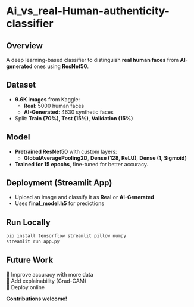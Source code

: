 # Ai_vs_real-Human-authenticity-classifier  

## **Overview**  
A deep learning-based classifier to distinguish **real human faces** from **AI-generated** ones using **ResNet50**.  

## **Dataset** 
- **9.6K images** from Kaggle:  
  - **Real**: 5000 human faces  
  - **AI-Generated**: 4630 synthetic faces  
- Split: **Train (70%)**, **Test (15%)**, **Validation (15%)**  

## **Model**   
- **Pretrained ResNet50** with custom layers:  
  - **GlobalAveragePooling2D**, **Dense (128, ReLU)**, **Dense (1, Sigmoid)**  
- **Trained for 15 epochs**, fine-tuned for better accuracy.  

## **Deployment (Streamlit App)**   
- Upload an image and classify it as **Real** or **AI-Generated**  
- Uses **final_model.h5** for predictions  

## **Run Locally** 
```bash
pip install tensorflow streamlit pillow numpy  
streamlit run app.py  
```  

## **Future Work** 
🔹 Improve accuracy with more data  
🔹 Add explainability (Grad-CAM)  
🔹 Deploy online  

**Contributions welcome!** 
